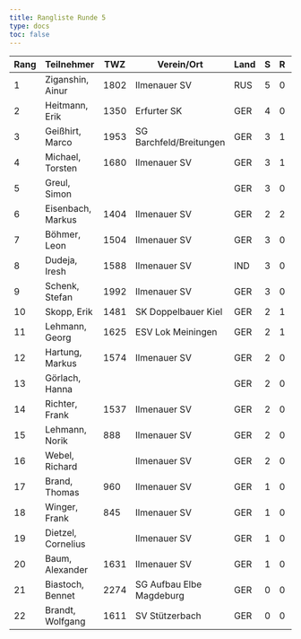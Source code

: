 ```yaml
---
title: Rangliste Runde 5
type: docs
toc: false
---
```


| Rang | Teilnehmer         | TWZ  | Verein/Ort               | Land | S   | R   | V   | Punkte | Buchh | SoBerg |
| ---- | ------------------ | ---- | ------------------------ | ---- | --- | --- | --- | ------ | ----- | ------ |
| 1    | Ziganshin, Ainur   | 1802 | Ilmenauer SV             | RUS  | 5   | 0   | 0   | 5.0    | 16.0  | 16.00  |
| 2    | Heitmann, Erik     | 1350 | Erfurter SK              | GER  | 4   | 0   | 1   | 4.0    | 15.5  | 10.50  |
| 3    | Geißhirt, Marco    | 1953 | SG Barchfeld/Breitungen  | GER  | 3   | 1   | 1   | 3.5    | 15.5  | 10.75  |
| 4    | Michael, Torsten   | 1680 | Ilmenauer SV             | GER  | 3   | 1   | 1   | 3.5    | 13.0  | 8.00   |
| 5    | Greul, Simon       |      |                          | GER  | 3   | 0   | 2   | 3.0    | 16.5  | 8.00   |
| 6    | Eisenbach, Markus  | 1404 | Ilmenauer SV             | GER  | 2   | 2   | 1   | 3.0    | 14.0  | 7.50   |
| 7    | Böhmer, Leon       | 1504 | Ilmenauer SV             | GER  | 3   | 0   | 2   | 3.0    | 13.0  | 6.00   |
| 8    | Dudeja, Iresh      | 1588 | Ilmenauer SV             | IND  | 3   | 0   | 2   | 3.0    | 12.5  | 5.50   |
| 9    | Schenk, Stefan     | 1992 | Ilmenauer SV             | GER  | 3   | 0   | 2   | 3.0    | 11.5  | 5.00   |
| 10   | Skopp, Erik        | 1481 | SK Doppelbauer Kiel      | GER  | 2   | 1   | 2   | 2.5    | 12.5  | 4.25   |
| 11   | Lehmann, Georg     | 1625 | ESV Lok Meiningen        | GER  | 2   | 1   | 2   | 2.5    | 12.0  | 3.50   |
| 12   | Hartung, Markus    | 1574 | Ilmenauer SV             | GER  | 2   | 0   | 3   | 2.0    | 15.0  | 4.00   |
| 13   | Görlach, Hanna     |      |                          | GER  | 2   | 0   | 3   | 2.0    | 13.5  | 4.00   |
| 14   | Richter, Frank     | 1537 | Ilmenauer SV             | GER  | 2   | 0   | 3   | 2.0    | 13.0  | 3.00   |
| 15   | Lehmann, Norik     | 888  | Ilmenauer SV             | GER  | 2   | 0   | 3   | 2.0    | 9.0   | 3.00   |
| 16   | Webel, Richard     |      | Ilmenauer SV             | GER  | 2   | 0   | 3   | 2.0    | 8.0   | 2.00   |
| 17   | Brand, Thomas      | 960  | Ilmenauer SV             | GER  | 1   | 0   | 4   | 1.0    | 13.0  | 2.00   |
| 18   | Winger, Frank      | 845  | Ilmenauer SV             | GER  | 1   | 0   | 4   | 1.0    | 11.0  | 1.00   |
| 19   | Dietzel, Cornelius |      | Ilmenauer SV             | GER  | 1   | 0   | 4   | 1.0    | 7.5   | 1.00   |
| 20   | Baum, Alexander    | 1631 | Ilmenauer SV             | GER  | 1   | 0   | 1   | 1.0    | 6.0   | 1.00   |
| 21   | Biastoch, Bennet   | 2274 | SG Aufbau Elbe Magdeburg | GER  | 0   | 0   | 1   | 0.0    | 3.0   | 0.00   |
| 22   | Brandt, Wolfgang   | 1611 | SV Stützerbach           | GER  | 0   | 0   | 1   | 0.0    | 2.5   | 0.00   |
